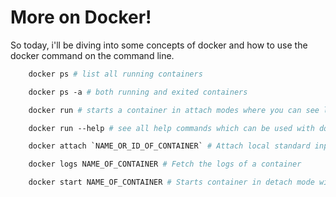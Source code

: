 # More on Docker!

So today, i'll be diving into some concepts of docker and how to use the docker command on the command line.

```Dockerfile
    docker ps # list all running containers

    docker ps -a # both running and exited containers

    docker run # starts a container in attach modes where you can see logs and others

    docker run --help # see all help commands which can be used with docker run.

    docker attach `NAME_OR_ID_OF_CONTAINER` # Attach local standard input, output, and error streams to a running container

    docker logs NAME_OF_CONTAINER # Fetch the logs of a container

    docker start NAME_OF_CONTAINER # Starts container in detach mode without fetching logs 
```
